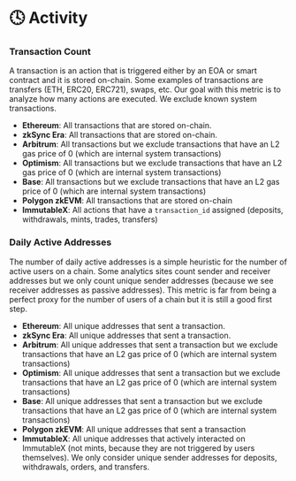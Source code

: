 # 🕓 Activity

### Transaction Count

A transaction is an action that is triggered either by an EOA or smart contract and it is stored on-chain. Some examples of transactions are transfers (ETH, ERC20, ERC721), swaps, etc. Our goal with this metric is to analyze how many actions are executed. We exclude known system transactions.

* **Ethereum**: All transactions that are stored on-chain.
* **zkSync Era**: All transactions that are stored on-chain.
* **Arbitrum**: All transactions but we exclude transactions that have an L2 gas price of 0 (which are internal system transactions)
* **Optimism**: All transactions but we exclude transactions that have an L2 gas price of 0 (which are internal system transactions)
* **Base**: All transactions but we exclude transactions that have an L2 gas price of 0 (which are internal system transactions)
* **Polygon zkEVM**: All transactions that are stored on-chain
* **ImmutableX**: All actions that have a `transaction_id` assigned (deposits, withdrawals, mints, trades, transfers)

### Daily Active Addresses

The number of daily active addresses is a simple heuristic for the number of active users on a chain. Some analytics sites count sender and receiver addresses but we only count unique sender addresses (because we see receiver addresses as passive addresses). This metric is far from being a perfect proxy for the number of users of a chain but it is still a good first step.

* **Ethereum**: All unique addresses that sent a transaction.
* **zkSync Era**: All unique addresses that sent a transaction.
* **Arbitrum**: All unique addresses that sent a transaction but we exclude transactions that have an L2 gas price of 0 (which are internal system transactions)
* **Optimism**: All unique addresses that sent a transaction but we exclude transactions that have an L2 gas price of 0 (which are internal system transactions)
* **Base**: All unique addresses that sent a transaction but we exclude transactions that have an L2 gas price of 0 (which are internal system transactions)
* **Polygon zkEVM**: All unique addresses that sent a transaction
* **ImmutableX**: All unique addresses that actively interacted on ImmutableX (not mints, because they are not triggered by users themselves). We only consider unique sender addresses for deposits, withdrawals, orders, and transfers.
